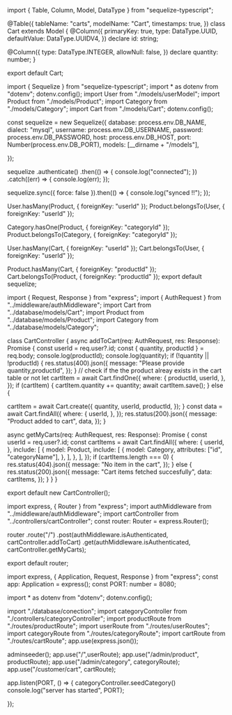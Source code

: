 <!-- we covered Add to Cart, Get Cart Items and more -->

<!-- first create cart model ->cart.ts -->

import { Table, Column, Model, DataType } from "sequelize-typescript";

@Table({
tableName: "carts",
modelName: "Cart",
timestamps: true,
})
class Cart extends Model {
@Column({
primaryKey: true,
type: DataType.UUID,
defaultValue: DataType.UUIDV4,
})
declare id: string;

@Column({
type: DataType.INTEGER,
allowNull: false,
})
declare quantity: number;
}

export default Cart;

<!-- create relation between cart and product ,cart and user in connection.ts file -->

import { Sequelize } from "sequelize-typescript";
import \* as dotenv from "dotenv";
dotenv.config();
import User from "./models/userModel";
import Product from "./models/Product";
import Category from "./models/Category";
import Cart from "./models/Cart";
dotenv.config();

const sequelize = new Sequelize({
database: process.env.DB_NAME,
dialect: "mysql",
username: process.env.DB_USERNAME,
password: process.env.DB_PASSWORD,
host: process.env.DB_HOST,
port: Number(process.env.DB_PORT),
models: [__dirname + "/models"],

  <!-- //model ko direction path kaha xa vanne  -->

});

sequelize
.authenticate()
.then(() => {
console.log("connected");
})
.catch((err) => {
console.log(err);
});

<!-- change herna ko lagi true banaune ani feri false  -->

sequelize.sync({ force: false }).then(() => {
console.log("synced !!");
});

<!-- relationship -->

User.hasMany(Product, { foreignKey: "userId" });
Product.belongsTo(User, { foreignKey: "userId" });

Category.hasOne(Product, { foreignKey: "categoryId" });
Product.belongsTo(Category, { foreignKey: "categoryId" });

<!-- add -->
<!-- // product-cart relation -->

User.hasMany(Cart, { foreignKey: "userId" });
Cart.belongsTo(User, { foreignKey: "userId" });

<!-- // user-cart relation -->

Product.hasMany(Cart, { foreignKey: "productId" });
Cart.belongsTo(Product, { foreignKey: "productId" });
export default sequelize;

<!-- create cartController.ts -->

import { Request, Response } from "express";
import { AuthRequest } from "../middleware/authMiddleware";
import Cart from "../database/models/Cart";
import Product from "../database/models/Product";
import Category from "../database/models/Category";

class CartController {
async addToCart(req: AuthRequest, res: Response): Promise<void> {
const userId = req.user?.id;
const { quantity, productId } = req.body;
console.log(productId);
console.log(quantity);
if (!quantity || !productId) {
res.status(400).json({
message: "Please provide quantity,productId",
});
}
// check if the the product alreay exists in the cart table or not
let cartItem = await Cart.findOne({
where: {
productId,
userId,
},
});
if (cartItem) {
cartItem.quantity += quantity;
await cartItem.save();
} else {

<!-- // insert into Cart table -->

cartItem = await Cart.create({
quantity,
userId,
productId,
});
}
const data = await Cart.findAll({
where: {
userId,
},
});
res.status(200).json({
message: "Product added to cart",
data,
});
}

async getMyCarts(req: AuthRequest, res: Response): Promise<void> {
const userId = req.user?.id;
const cartItems = await Cart.findAll({
where: {
userId,
},
include: [
{
model: Product,
include: [
{
model: Category,
attributes: ["id", "categoryName"],
},
],
},
],
});
if (cartItems.length === 0) {
res.status(404).json({
message: "No item in the cart",
});
} else {
res.status(200).json({
message: "Cart items fetched succesfully",
data: cartItems,
});
}
}
}

export default new CartController();

<!-- create cartRoute.ts -->

import express, { Router } from "express";
import authMiddleware from "../middleware/authMiddleware";
import cartController from "../controllers/cartController";
const router: Router = express.Router();

router
.route("/")
.post(authMiddleware.isAuthenticated, cartController.addToCart)
.get(authMiddleware.isAuthenticated, cartController.getMyCarts);

export default router;

<!-- import cartRoute in  index.ts(main file) -->

import express, { Application, Request, Response } from "express";
const app: Application = express();
const PORT: number = 8080;

import \* as dotenv from "dotenv";
dotenv.config();

import "./database/conection";
import categoryController from "./controllers/categoryController";
import productRoute from "./routes/productRoute";
import userRoute from "./routes/userRoutes";
import categoryRoute from "./routes/categoryRoute";
import cartRoute from "./routes/cartRoute";
app.use(express.json());

<!-- admin seeder -->

adminseeder();
app.use("/",userRoute);
app.use("/admin/product", productRoute);
app.use("/admin/category", categoryRoute);
app.use("/customer/cart", cartRoute);

app.listen(PORT, () => {
categoryController.seedCategory()
console.log("server has started", PORT);

});
